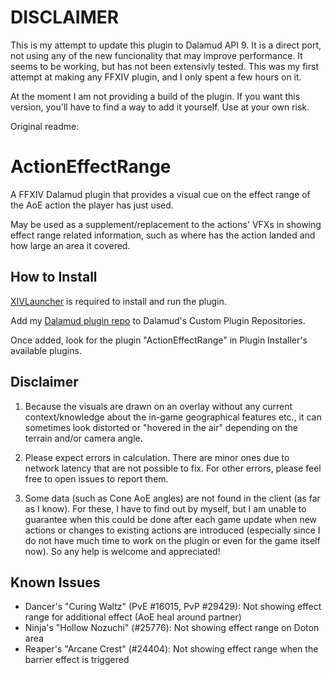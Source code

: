 # DISCLAIMER
This is my attempt to update this plugin to Dalamud API 9. It is a direct port, not using any of the new funcionality that may improve performance. It seems to be working, but has not been extensivly tested. This was my first attempt at making any FFXIV plugin, and I only spent a few hours on it.

At the moment I am not providing a build of the plugin. If you want this version, you'll have to find a way to add it yourself. Use at your own risk.

Original readme:

# ActionEffectRange

A FFXIV Dalamud plugin that provides a visual cue on the effect range of the AoE action the player has just used.

May be used as a supplement/replacement to the actions' VFXs in showing effect range related information, 
such as where has the action landed and how large an area it covered.


## How to Install

[XIVLauncher](https://github.com/goatcorp/FFXIVQuickLauncher) is required to install and run the plugin.

Add my [Dalamud plugin repo](https://github.com/yomishino/MyDalamudPlugins) to Dalamud's Custom Plugin Repositories.

Once added, look for the plugin "ActionEffectRange" in Plugin Installer's available plugins.


## Disclaimer

1. Because the visuals are drawn on an overlay without any current context/knowledge about the in-game geographical features etc.,
   it can sometimes look distorted or "hovered in the air" depending on the terrain and/or camera angle.

2. Please expect errors in calculation. 
   There are minor ones due to network latency that are not possible to fix.
   For other errors, please feel free to open issues to report them.

3. Some data (such as Cone AoE angles) are not found in the client (as far as I know). 
   For these, I have to find out by myself, but I am unable to guarantee when this could be done 
   after each game update when new actions or changes to existing actions are introduced 
   (especially since I do not have much time to work on the plugin or even for the game itself now).
   So any help is welcome and appreciated!


## Known Issues

- Dancer's "Curing Waltz" (PvE #16015, PvP #29429): Not showing effect range for additional effect (AoE heal around partner)
- Ninja's "Hollow Nozuchi" (#25776): Not showing effect range on Doton area
- Reaper's "Arcane Crest" (#24404): Not showing effect range when the barrier effect is triggered

